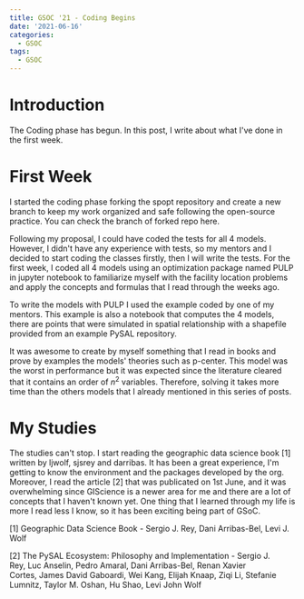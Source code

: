 ```yaml
---
title: GSOC '21 - Coding Begins
date: '2021-06-16'
categories: 
  - GSOC
tags:
  - GSOC
---
```


# Introduction

The Coding phase has begun. In this post, I write about what I've done in the first week.

# First Week

I started the coding phase forking the spopt repository and create a new branch to keep my work organized and safe following the open-source practice. You can check the branch of forked repo here.

Following my proposal, I could have coded the tests for all 4 models. However, I didn't have any experience with tests, so my mentors and I decided to start coding the classes firstly, then I will write the tests. For the first week, I coded all 4 models using an optimization package named PULP in jupyter notebook to familiarize myself with the facility location problems and apply the concepts and formulas that I read through the weeks ago.

To write the models with PULP I used the example coded by one of my mentors. This example is also a notebook that computes the 4 models, there are points that were simulated in spatial relationship with a shapefile provided from an example PySAL repository.

It was awesome to create by myself something that I read in books and prove by examples the models' theories such as p-center. This model was the worst in performance but it was expected since the literature cleared that it contains an order of $n^2$ variables. Therefore, solving it takes more time than the others models that I already mentioned in this series of posts.

# My Studies

The studies can't stop. I start reading the geographic data science book [1] written by ljwolf, sjsrey and darribas. It has been a great experience, I'm getting to know the environment and the packages developed by the org. Moreover, I read the article [2] that was publicated on 1st June, and it was overwhelming since GIScience is a newer area for me and there are a lot of concepts that I haven't known yet. One thing that I learned through my life is more I read less I know, so it has been exciting being part of GSoC.

[1] Geographic Data Science Book - Sergio J. Rey, Dani Arribas-Bel, Levi J. Wolf

[2] The PySAL Ecosystem: Philosophy and Implementation - Sergio J. Rey, Luc Anselin, Pedro Amaral, Dani Arribas-Bel, Renan Xavier Cortes, James David Gaboardi, Wei Kang, Elijah Knaap, Ziqi Li, Stefanie Lumnitz, Taylor M. Oshan, Hu Shao, Levi John Wolf